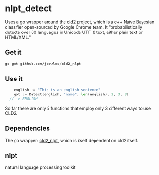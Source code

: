 # nlpt_detect
Uses a go wrapper around the [cld2](https://code.google.com/p/cld2/) project, which is a c++ Naïve Bayesian classifier open-sourced by Google Chrome team. It "probabilistically detects over 80 languages in Unicode UTF-8 text, either plain text or HTML/XML."

## Get it

```sh
go get github.com/jbowles/cld2_nlpt
```

## Use it

```go
	english := "This is an english sentence"
	got := Detect(english, "name", len(english), 3, 3, 3)
  // -> ENGLISH
```

So far there are only 5 functions that employ only 3 different ways to use CLD2.

## Dependencies
The go wrapper: [cld2_nlpt](https://github.com/jbowles/cld2_nlpt), which is itself dependent on cld2 itself.

## nlpt
natural language processing toolkit
